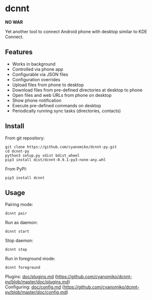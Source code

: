 dcnnt
=====

**NO WAR**

Yet another tool to connect Android phone with desktop similar to KDE Connect.

Features
--------

* Works in background
* Controlled via phone app 
* Configurable via JSON files
* Configuration overrides
* Upload files from phone to desktop
* Download files from pre-defined directories at desktop to phone
* Open files and web URLs from phone on desktop
* Show phone notification
* Execute pre-defined commands on desktop
* Periodically running sync tasks (directories, contacts)

Install
-------

From git repository:

    git clone https://github.com/cyanomiko/dcnnt-py.git
    cd dcnnt-py
    python3 setup.py sdist bdist_wheel
    pip3 install dist/dcnnt-0.9.1-py3-none-any.whl

From PyPI:

    pip3 install dcnnt

Usage
-----

Pairing mode:

    dcnnt pair

Run as daemon:

    dcnnt start

Stop daemon:

    dcnnt stop

Run in foreground mode:

    dcnnt foreground
    
Plugins: [doc/plugins.md](doc/plugins.md) (https://github.com/cyanomiko/dcnnt-py/blob/master/doc/plugins.md)  
Configuring: [doc/config.md](doc/config.md) (https://github.com/cyanomiko/dcnnt-py/blob/master/doc/config.md)
